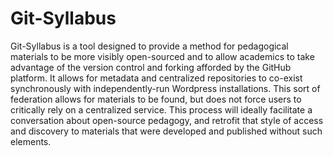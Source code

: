 Git-Syllabus
============

Git-Syllabus is a tool designed to provide a method for pedagogical materials to be more visibly open-sourced and to allow academics to take advantage of the version control and forking afforded by the GitHub platform. It allows for metadata and centralized repositories to co-exist synchronously with independently-run Wordpress installations. This sort of federation allows for materials to be found, but does not force users to critically rely on a centralized service. This process will ideally facilitate a conversation about open-source pedagogy, and retrofit that style of access and discovery to materials that were developed and published without such elements.
